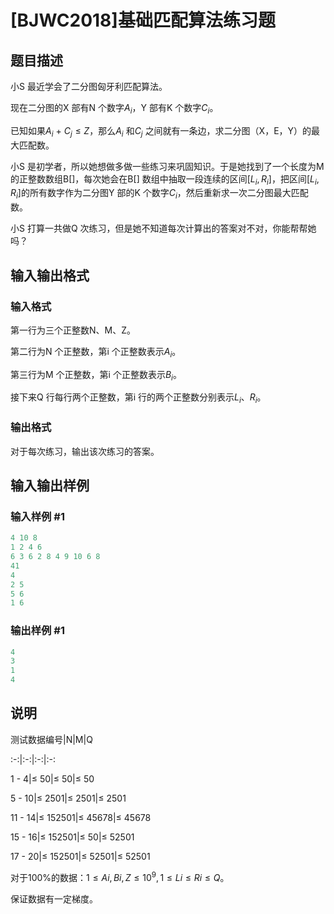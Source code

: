 # [BJWC2018]基础匹配算法练习题

## 题目描述

小S 最近学会了二分图匈牙利匹配算法。

现在二分图的X 部有N 个数字$A_i$，Y 部有K 个数字$C_i$。

已知如果$A_i$ + $C_j ≤ Z$，那么$A_i$ 和$C_j$ 之间就有一条边，求二分图（X，E，Y）的最大匹配数。

小S 是初学者，所以她想做多做一些练习来巩固知识。于是她找到了一个长度为M 的正整数数组B[]，每次她会在B[] 数组中抽取一段连续的区间$[L_i,R_i]$，把区间$[L_i,R_i]$的所有数字作为二分图Y 部的K 个数字$C_i$，然后重新求一次二分图最大匹配数。

小S 打算一共做Q 次练习，但是她不知道每次计算出的答案对不对，你能帮帮她吗？

## 输入输出格式

### 输入格式

第一行为三个正整数N、M、Z。

第二行为N 个正整数，第i 个正整数表示$A_i$。

第三行为M 个正整数，第i 个正整数表示$B_i$。

接下来Q 行每行两个正整数，第i 行的两个正整数分别表示$L_i$、$R_i$。

### 输出格式

对于每次练习，输出该次练习的答案。

## 输入输出样例

### 输入样例 #1

```cpp
4 10 8
1 2 4 6
6 3 6 2 8 4 9 10 6 8
41
4
2 5
5 6
1 6
```


### 输出样例 #1

```cpp
4
3
1
4
```


## 说明

测试数据编号|N|M|Q

:-:|:-:|:-:|:-:

1 - 4|≤ 50|≤ 50|≤ 50

5 - 10|≤ 2501|≤ 2501|≤ 2501

11 - 14|≤ 152501|≤ 45678|≤ 45678

15 - 16|≤ 152501|≤ 50|≤ 52501

17 - 20|≤ 152501|≤ 52501|≤ 52501

对于100%的数据：$1 ≤ Ai,Bi,Z ≤ 10^9,1 ≤ Li ≤ Ri ≤ Q$。

保证数据有一定梯度。

